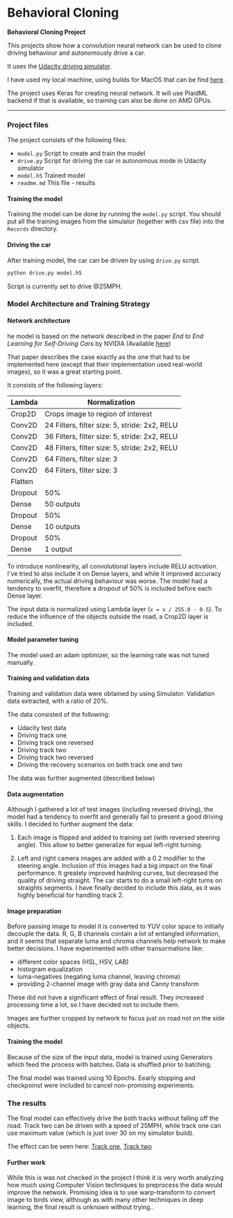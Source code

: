 # **Behavioral Cloning** 
**Behavioral Cloning Project**

This projects show how a convolution neural network can be used to clone driving behaviour and autonomously drive a car.

It uses the [Udacity driving simulator](https://github.com/udacity/self-driving-car-sim).

I have used my local machine, using builds for MacOS that can be find [here](https://github.com/endymioncheung/CarND-MacCatalinaSimulator).


The project uses Keras for creating neural network. It will use PlaidML backend if that is available, so training can also be done on AMD GPUs.

---
### Project files

The project consists of the following files:
* `model.py` Script to create and train the model
* `drive.py` Script for driving the car in autonomous mode in Udacity simulator
* `model.h5` Trained model
* `readme.md` This file - results

#### Training the model 
Training the model can be done by running the `model.py` script. You should put all the training images from the simulator (together with csv file) into the `Records` directory.

#### Driving the car
After training model, the car can be driven by using `drive.py` script. 
```sh
python drive.py model.h5
```

Script is currently set to drive @25MPH. 

### Model Architecture and Training Strategy

#### Network architecture
he model is based on the network described in the paper *End to End Learning for Self-Driving Cars* by NVIDIA (Available [here](https://arxiv.org/pdf/1604.07316v1.pdf))

That paper describes the case exactly as the one that had to be implemented here (except that their implementation used real-world images), so it was a great starting point.

It consists of the following layers:

Lambda | Normalization
---| ---
Crop2D | Crops image to region of interest
Conv2D | 24 Filters, filter size: 5, stride: 2x2, RELU
Conv2D | 36 Filters, filter size: 5, stride: 2x2, RELU
Conv2D | 48 Filters, filter size: 5, stride: 2x2, RELU
Conv2D | 64 Filters, filter size: 3
Conv2D | 64 Filters, filter size: 3
Flatten |
Dropout | 50%
Dense | 50 outputs
Dropout | 50%
Dense  | 10 outputs
Dropout | 50%
Dense | 1 output

To introduce nonlinearity, all convolutional layers include RELU activation. I've tried to also include it on Dense layers, and while it improved accuracy numerically, the actual driving behaviour was worse.
The model had a tendency to overfit, therefore a dropout of 50% is included before each Dense layer.

The input data is normalized using Lambda layer (`x = x / 255.0 - 0.5`). To reduce the influence of the objects outside the road, a Crop2D layer is included.

#### Model parameter tuning

The model used an adam optimizer, so the learning rate was not tuned manually.

#### Training and validation data

Training and validation data were obtained by using Simulator. Validation data extracted, with a ratio of 20%.

The data consisted of the following:
* Udacity test data
* Driving track one
* Driving track one reversed
* Driving track two
* Driving track two reversed
* Driving the recovery scenarios on both track one and two

The data was further augmented (described below)

#### Data augmentation
Although I gathered a lot of test images (including reversed driving), the model had a tendency to overfit and generally fail to present a good driving skills.
I decided to further augment the data:
1. Each image is flipped and added to training set (with reversed steering angle). This allow to better generalize for equal left-right turning.

2. Left and right camera images are added with a 0.2 modifier to the steering angle. Inclusion of this images had a big impact on the final performance. It greately improved hadnling curves, but decreased the quality of driving straight. The car starts to do a small left-right turns on straights segments. I have finally decided to include this data, as it was highly beneficial for handling track 2.

#### Image preparation
Before passing image to model it is converted to YUV color space to initially decouple the data. R, G, B channels contain a lot of entangled information, and it seems that separate luma and chroma channels help network to make better decisions.
I have experimented with other transormations like:
* different color spaces (HSL, HSV, LAB)
* histogram equalization
* luma-negatives (negating luma channel, leaving chroma)
* providing 2-channel image with gray data and Canny transform
 
These did not have a significant effect of final result. They increased processing time a lot, so I have decided not to include them. 

Images are further cropped by network to focus just on road not on the side objects.

#### Training the model
Because of the size of the input data, model is trained using Generators which feed the process with batches. 
Data is shuffled prior to batching.

The final model was trained using 10 Epochs.
Eearly stopping and checkpoinst were included to cancel non-promising experiments.

### The results
The final model can effectively drive the both tracks without falling off the road. Track two can be driven with a speed of 25MPH, while track one can use maximum value (which is just over 30 on my simulator build).

The effect can be seen here: [Track one](run1.mp4), [Track two](run2.mp4)     
 
#### Further work
While this is was not checked in the project I think it is very worth analyzing how much using Computer Vision techniques to preprocess the data would improve the network.
Promising idea is to use warp-transform to convert image to birds view, although as with many other techniques in deep learning, the final result is unknown without trying.. 